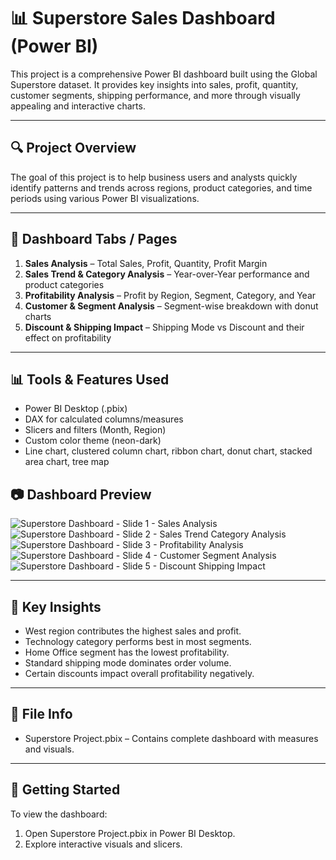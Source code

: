 # 📊 Superstore Sales Dashboard (Power BI)

This project is a comprehensive Power BI dashboard built using the Global Superstore dataset. It provides key insights into sales, profit, quantity, customer segments, shipping performance, and more through visually appealing and interactive charts.

---

## 🔍 Project Overview

The goal of this project is to help business users and analysts quickly identify patterns and trends across regions, product categories, and time periods using various Power BI visualizations.

---

## 📁 Dashboard Tabs / Pages

1. **Sales Analysis** – Total Sales, Profit, Quantity, Profit Margin
2. **Sales Trend & Category Analysis** – Year-over-Year performance and product categories
3. **Profitability Analysis** – Profit by Region, Segment, Category, and Year
4. **Customer & Segment Analysis** – Segment-wise breakdown with donut charts
5. **Discount & Shipping Impact** – Shipping Mode vs Discount and their effect on profitability

---

## 📊 Tools & Features Used

- Power BI Desktop (.pbix)
- DAX for calculated columns/measures
- Slicers and filters (Month, Region)
- Custom color theme (neon-dark)
- Line chart, clustered column chart, ribbon chart, donut chart, stacked area chart, tree map

## 📷 Dashboard Preview

![Superstore Dashboard - Slide 1 - Sales Analysis](https://github.com/user-attachments/assets/f8e0aa3f-f4d1-4868-a385-4ec16fd8c2b3)
![Superstore Dashboard - Slide 2 - Sales Trend   Category Analysis](https://github.com/user-attachments/assets/bd974239-ba1a-4d57-95ce-4b4fb760f221)
![Superstore Dashboard - Slide 3 - Profitability Analysis](https://github.com/user-attachments/assets/e64d0256-75d5-4eca-9ee9-f165f7ccc014)
![Superstore Dashboard - Slide 4 - Customer   Segment Analysis](https://github.com/user-attachments/assets/4434f7b4-0fb2-42a0-bda9-0916beb27a4a)
![Superstore Dashboard - Slide 5 - Discount   Shipping Impact](https://github.com/user-attachments/assets/53e470a3-7c14-4c6b-8459-68c048cf0483)


---

## 🧠 Key Insights

- West region contributes the highest sales and profit.
- Technology category performs best in most segments.
- Home Office segment has the lowest profitability.
- Standard shipping mode dominates order volume.
- Certain discounts impact overall profitability negatively.

---

## 📂 File Info

- Superstore Project.pbix – Contains complete dashboard with measures and visuals.

---

## 📌 Getting Started

To view the dashboard:
1. Open Superstore Project.pbix in Power BI Desktop.
2. Explore interactive visuals and slicers.
